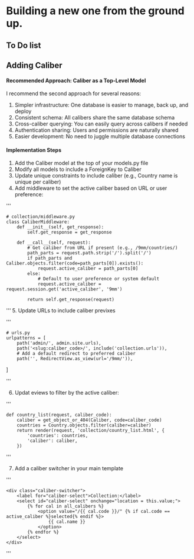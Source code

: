 # Building a new one from the ground up.

## To Do list

## Adding Caliber

#### Recommended Approach: Caliber as a Top-Level Model
I recommend the second approach for several reasons:

1. Simpler infrastructure: One database is easier to manage, back up, and deploy
2. Consistent schema: All calibers share the same database schema
3. Cross-caliber querying: You can easily query across calibers if needed
4. Authentication sharing: Users and permissions are naturally shared
5. Easier development: No need to juggle multiple database connections

#### Implementation Steps

1. Add the Caliber model at the top of your models.py file
2. Modify all models to include a ForeignKey to Caliber
3. Update unique constraints to include caliber (e.g., Country name is unique per caliber)
4. Add middleware to set the active caliber based on URL or user preference:

'''

    # collection/middleware.py
    class CaliberMiddleware:
        def __init__(self, get_response):
            self.get_response = get_response

        def __call__(self, request):
            # Get caliber from URL if present (e.g., /9mm/countries/)
            path_parts = request.path.strip('/').split('/')
            if path_parts and Caliber.objects.filter(code=path_parts[0]).exists():
                request.active_caliber = path_parts[0]
            else:
                # Default to user preference or system default
                request.active_caliber = request.session.get('active_caliber', '9mm')
                
            return self.get_response(request)
'''
5. Update URLs to include caliber previxes

'''

    # urls.py
    urlpatterns = [
        path('admin/', admin.site.urls),
        path('<slug:caliber_code>/', include('collection.urls')),
        # Add a default redirect to preferred caliber
        path('', RedirectView.as_view(url='/9mm/')),
]

'''

6. Updat eviews to filter by the active caliber:

'''

    def country_list(request, caliber_code):
        caliber = get_object_or_404(Caliber, code=caliber_code)
        countries = Country.objects.filter(caliber=caliber)
        return render(request, 'collection/country_list.html', {
            'countries': countries,
            'caliber': caliber,
        })

'''

7. Add a caliber switcher in your main template

'''

    <div class="caliber-switcher">
        <label for="caliber-select">Collection:</label>
        <select id="caliber-select" onchange="location = this.value;">
            {% for cal in all_calibers %}
                <option value="/{{ cal.code }}/" {% if cal.code == active_caliber %}selected{% endif %}>
                    {{ cal.name }}
                </option>
            {% endfor %}
        </select>
    </div>

'''


